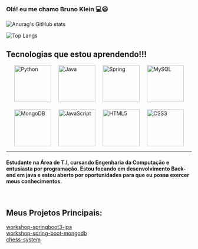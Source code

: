 ### Olá!  eu me chamo Bruno Klein 💻😆


 
 
  ![Anurag's GitHub stats](https://github-readme-stats.vercel.app/api?username=BrunoKlein504&show_icons=true&theme=dark)  
  
  ![Top Langs](https://github-readme-stats.vercel.app/api/top-langs/?username=BrunoKlein504&layout=compact)
  
  ## Tecnologias que estou aprendendo!!!
  
<div style="display: flex; flex-wrap: wrap; justify-content: center; gap: 20px;">
    <img align="center" alt="Python" src="https://cdn.jsdelivr.net/gh/devicons/devicon/icons/python/python-original.svg" height="100" />
    <img align="center" alt="Java" src="https://cdn.jsdelivr.net/gh/devicons/devicon/icons/java/java-original.svg" height="100" />
    <img align="center" alt="Spring" src="https://cdn.jsdelivr.net/gh/devicons/devicon/icons/spring/spring-original.svg" height="100" />
    <img align="center" alt="MySQL" src="https://cdn.jsdelivr.net/gh/devicons/devicon/icons/mysql/mysql-original.svg" height="100" />
    <img align="center" alt="MongoDB" src="https://cdn.jsdelivr.net/gh/devicons/devicon/icons/mongodb/mongodb-original.svg" height="100" />
    <img align="center" alt="JavaScript" src="https://cdn.jsdelivr.net/gh/devicons/devicon/icons/javascript/javascript-original.svg" height="100" />
    <img align="center" alt="HTML5" src="https://cdn.jsdelivr.net/gh/devicons/devicon/icons/html5/html5-original-wordmark.svg" height="100" />
    <img align="center" alt="CSS3" src="https://cdn.jsdelivr.net/gh/devicons/devicon/icons/css3/css3-original-wordmark.svg" height="100" />
</div>

<hr>


#### Estudante na Área de T.I, cursando Engenharia da Computação e entusiasta por programação. Estou focando em desenvolvimento Back-end em java e estou aberto por oportunidades para que eu possa exercer meus conhecimentos.

<br>

## Meus Projetos Principais:

[workshop-springboot3-jpa](https://github.com/BrunoKlein504/workshop-springboot3-jpa.git)<br/>
[workshop-spring-boot-mongodb](https://github.com/BrunoKlein504/workshop-spring-boot-mongodb.git)<br/>
[chess-system](https://github.com/BrunoKlein504/chess-system-java.git)
